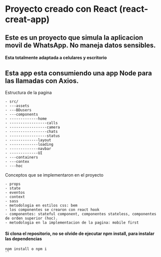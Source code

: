 # Proyecto creado con React (react-creat-app)

## Este es un proyecto que simula la aplicacion movil de WhatsApp. No maneja datos sensibles.

#### Esta totalmente adaptada a celulares y escritorio

## Esta app esta consumiendo una app Node para las llamadas con Axios.

Estructura de la pagina 

    - src/
    - ---assets
    - ---BDusers
    - ---components
    - -------------home  
    - -----------------calls
    - -----------------camera
    - -----------------chats
    - -----------------status
    - -------------layout
    - -------------loading
    - -------------navbar
    - -------------UI
    - ---containers
    - ---contex
    - ---hoc

Conceptos que se implementaron en el proyecto
```
- props
- state
- eventos
- context
- sass
- metodologia en estilos css: bem
- los componentes se crearon con react hook
- componentes: stateful component, componentes stateless, componentes de orden superior (hoc).
- metodologia en la implementacion de la pagina: mobile first
```

#### Si clona el repositorio, no se olvide de ejecutar npm install, para instalar las dependencias
```
npm install o npm i
``
